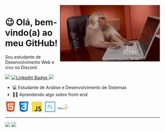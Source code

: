 <img src = "banner.gif" width = "325px" align = right>

# 😉 Olá, bem-vindo(a) ao meu GitHub!
Sou estudante de Desenvolvimento Web e vivo no Discord.

<div id="badges">
  <a href = "mailto:emanuelpolicarpo@gmail.com"><img src="https://img.shields.io/badge/-Gmail-%23333?style=for-the-badge&logo=gmail&logoColor=white" target="_blank"></a>
  <a href = "https://www.linkedin.com/in/emanoel-policarpo-297850138/">
    <img src="https://img.shields.io/badge/LinkedIn-blue?style=for-the-badge&logo=linkedin&logoColor=white" alt="LinkedIn Badge"/>
    <a href="https://instagram.com/emanuelpolicarpo" target="_blank"><img src="https://img.shields.io/badge/-Instagram-%23E4405F?style=for-the-badge&logo=instagram&logoColor=white" target="_blank"></a>
  </a>
</div>

- 💻 Estudante de Análise e Desenvolvimento de Sistemas
- 👩‍💻 Aprendendo algo sobre front-end

<div>
  <img src="https://github.com/devicons/devicon/blob/master/icons/html5/html5-original.svg" title="HTML5" alt="HTML" width="35" height="35"/>&nbsp;
  <img src="https://github.com/devicons/devicon/blob/master/icons/css3/css3-original.svg" title="CSS3" alt="CSS" width="35" height="35"/>&nbsp;
  <img src="https://github.com/devicons/devicon/blob/master/icons/javascript/javascript-original.svg" title="JavaScript" alt="JavaScript" width="35" height="35"/>&nbsp;
  <img src="https://github.com/devicons/devicon/blob/master/icons/photoshop/photoshop-line.svg" title="Photoshop" alt="Photoshop" width="35" height="35"/>&nbsp;
  <img src="https://github.com/devicons/devicon/blob/master/icons/mysql/mysql-original-wordmark.svg" title="MySQL" alt="MySQL" width="35" height="35"/>&nbsp;
</div>


---
<div align = "left">
<img src="https://github-readme-stats.vercel.app/api/top-langs/?username=emanoelpolicarpo&show_icons=true&theme=discord_old_blurple&count_private=true"/>
<img src="https://github-readme-stats.vercel.app/api?username=emanoelpolicarpo&show_icons=true&show_icons=true&theme=discord_old_blurple&count_private=true"/>
</div>
